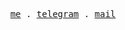 <p align="center">
  <samp>
    <a href="https://minaledm.github.io/chayka.me/">me</a> .
    <a href="https://t.me/minaledmb">telegram</a> .
    <a href="mailto:petrushenko184@mail.ru">mail</a>
</samp>
</p>
